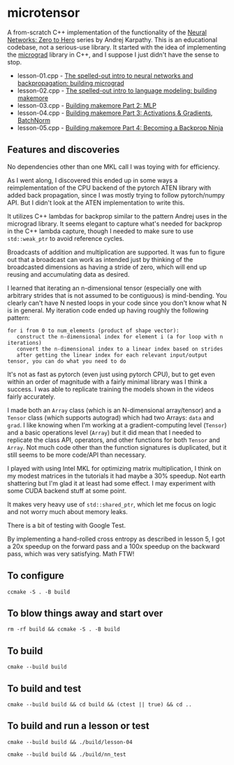 # microtensor

A from-scratch C++ implementation of the functionality of the [Neural Networks: Zero to Hero](https://karpathy.ai/zero-to-hero.html) series by Andrej Karpathy.
This is an educational codebase, not a serious-use library. It started with the idea of implementing the [micrograd](https://github.com/karpathy/micrograd) library in C++,
and I suppose I just didn't have the sense to stop.

* lesson-01.cpp - [The spelled-out intro to neural networks and backpropagation: building micrograd](https://youtu.be/VMj-3S1tku0)
* lesson-02.cpp - [The spelled-out intro to language modeling: building makemore](https://youtu.be/PaCmpygFfXo)
* lesson-03.cpp - [Building makemore Part 2: MLP](https://youtu.be/TCH_1BHY58I)
* lesson-04.cpp - [Building makemore Part 3: Activations & Gradients, BatchNorm](https://youtu.be/P6sfmUTpUmc)
* lesson-05.cpp - [Building makemore Part 4: Becoming a Backprop Ninja](https://youtu.be/q8SA3rM6ckI)

## Features and discoveries

No dependencies other than one MKL call I was toying with for efficiency.

As I went along, I discovered this ended up in some ways a reimplementation of the CPU backend of the pytorch ATEN
library with added back propagation, since I was mostly trying to follow pytorch/numpy API. But I didn't look at the ATEN
implementation to write this.

It utilizes C++ lambdas for backprop similar to the pattern Andrej uses in the micrograd library.
It seems elegant to capture what's needed for backprop in the C++ lambda capture, though I needed to make sure to use `std::weak_ptr` to avoid reference cycles.

Broadcasts of addition and multiplication are supported. It was fun to figure out that a broadcast can work as intended just by
thinking of the broadcasted dimensions as having a stride of zero, which will end up reusing and accumulating data as desired.

I learned that iterating an n-dimensional tensor (especially one with arbitrary strides that is not assumed to be contiguous)
is mind-bending. You clearly can't have N nested loops in your code since you don't know what N is in general.
My iteration code ended up having roughly the following pattern:

```
for i from 0 to num_elements (product of shape vector):
   construct the n-dimensional index for element i (a for loop with n iterations)
   convert the n-dimensional index to a linear index based on strides
   after getting the linear index for each relevant input/output tensor, you can do what you need to do
```

It's not as fast as pytorch (even just using pytorch CPU), but to get even within an order of magnitude with a fairly minimal library was I think a success.
I was able to replicate training the models shown in the videos fairly accurately.

I made both an `Array` class (which is an N-dimensional array/tensor) and a `Tensor` class (which supports autograd) which had two Arrays: `data` and `grad`.
I like knowing when I'm working at a gradient-computing level (`Tensor`) and a basic operations level (`Array`) but it did mean that I needed
to replicate the class API, operators, and other functions for both `Tensor` and `Array`. Not much code other than the function signatures is duplicated,
but it still seems to be more code/API than necessary.

I played with using Intel MKL for optimizing matrix multiplication, I think on my modest matrices in the tutorials it had maybe a 30% speedup. Not earth shattering but I'm glad it at least had some effect. I may experiment with some CUDA backend stuff at some point.

It makes very heavy use of `std::shared_ptr`, which let me focus on logic and not worry much about memory leaks.

There is a bit of testing with Google Test.

By implementing a hand-rolled cross entropy as described in lesson 5, I got a 20x speedup on the forward pass and a 100x speedup on the backward
pass, which was very satisfying. Math FTW!

## To configure

```
ccmake -S . -B build
```

## To blow things away and start over

```
rm -rf build && ccmake -S . -B build
```

## To build

```
cmake --build build
```

## To build and test

```
cmake --build build && cd build && (ctest || true) && cd ..
```

## To build and run a lesson or test

```
cmake --build build && ./build/lesson-04
```

```
cmake --build build && ./build/nn_test
```
